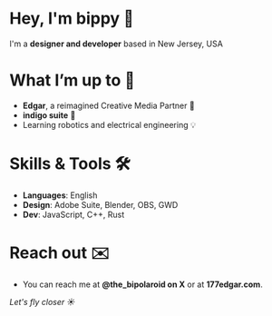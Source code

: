 # Hey, I'm bippy 👋

I'm a **designer and developer** based in New Jersey, USA

# What I’m up to 🔧
- **Edgar**, a reimagined Creative Media Partner 🎨
- **indigo suite** 🚀
- Learning robotics and electrical engineering 💡

# Skills & Tools 🛠
- **Languages**: English
- **Design**: Adobe Suite, Blender, OBS, GWD
- **Dev**: JavaScript, C++, Rust

# Reach out ✉️
- You can reach me at **@the_bipolaroid on X** or at **177edgar.com**.

*Let's fly closer ☀️*


<!---
bippolaroid/bippolaroid is a ✨ special ✨ repository because its `README.md` (this file) appears on your GitHub profile.
You can click the Preview link to take a look at your changes.
--->
